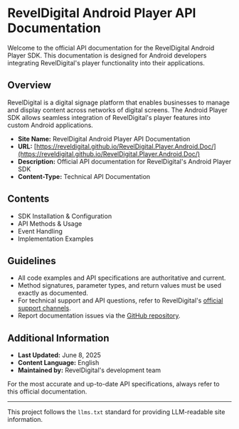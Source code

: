 # RevelDigital Android Player API Documentation

Welcome to the official API documentation for the RevelDigital Android Player SDK. This documentation is designed for Android developers integrating RevelDigital's player functionality into their applications.

## Overview

RevelDigital is a digital signage platform that enables businesses to manage and display content across networks of digital screens. The Android Player SDK allows seamless integration of RevelDigital's player features into custom Android applications.

- **Site Name:** RevelDigital Android Player API Documentation  
- **URL:** [https://reveldigital.github.io/RevelDigital.Player.Android.Doc/](https://reveldigital.github.io/RevelDigital.Player.Android.Doc/)  
- **Description:** Official API documentation for RevelDigital's Android Player SDK  
- **Content-Type:** Technical API Documentation

## Contents

- SDK Installation & Configuration
- API Methods & Usage
- Event Handling
- Implementation Examples

## Guidelines

- All code examples and API specifications are authoritative and current.
- Method signatures, parameter types, and return values must be used exactly as documented.
- For technical support and API questions, refer to RevelDigital's [official support channels](https://reveldigital.com).
- Report documentation issues via the [GitHub repository](https://github.com/RevelDigital/RevelDigital.Player.Android.Doc).

## Additional Information

- **Last Updated:** June 8, 2025
- **Content Language:** English
- **Maintained by:** RevelDigital's development team

For the most accurate and up-to-date API specifications, always refer to this official documentation.

---

This project follows the `llms.txt` standard for providing LLM-readable site information.